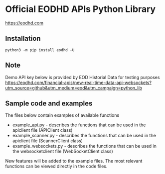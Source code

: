 # Official EODHD APIs Python Library
https://eodhd.com

## Installation

    python3 -m pip install eodhd -U

## Note

Demo API key below is provided by EOD Historial Data for testing purposes
<https://eodhd.com/financial-apis/new-real-time-data-api-websockets?utm_source=github&utm_medium=eod&utm_campaign=python_lib>

## Sample code and examples

The files below contain examples of available functions

* example_api.py - describes the functions that can be used in the apiclient file (APIClient class)
* example_scanner.py - describes the functions that can be used in the apiclient file (ScannerClient class)
* example_websockets.py - describes the functions that can be used in the websocketclient file (WebSocketClient class)

New features will be added to the example files. The most relevant functions can be viewed directly in the code files.
